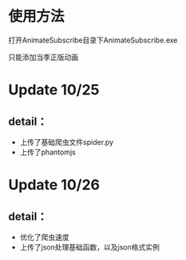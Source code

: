 # 使用方法

打开AnimateSubscribe目录下AnimateSubscribe.exe

只能添加当季正版动画



# Update 10/25
## detail： 
+ 上传了基础爬虫文件spider.py
+ 上传了phantomjs

# Update 10/26
## detail：
+ 优化了爬虫速度
+ 上传了json处理基础函数，以及json格式实例
